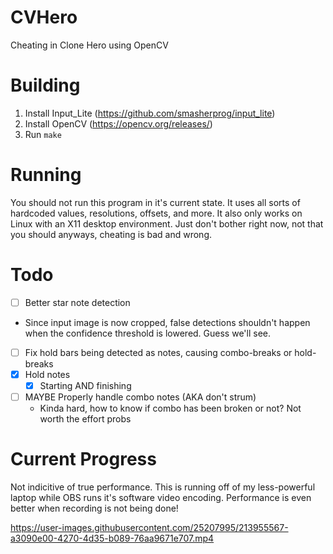 # CVHero
Cheating in Clone Hero using OpenCV

# Building

1. Install Input_Lite (https://github.com/smasherprog/input_lite)
2. Install OpenCV (https://opencv.org/releases/)
3. Run `make`

# Running

You should not run this program in it's current state. It uses all sorts of hardcoded values, resolutions, offsets, and more.
It also only works on Linux with an X11 desktop environment. Just don't bother right now, not that you should anyways, cheating is bad and wrong.

# Todo

* [ ]  Better star note detection
  * Since input image is now cropped, false detections shouldn't happen when the confidence threshold is lowered. Guess we'll see.
* [ ] Fix hold bars being detected as notes, causing combo-breaks or hold-breaks
* [x] Hold notes
  * [x] Starting AND finishing
* [ ] MAYBE Properly handle combo notes (AKA don't strum)
  * Kinda hard, how to know if combo has been broken or not? Not worth the effort probs

# Current Progress
Not indicitive of true performance. This is running off of my less-powerful laptop while OBS runs it's software video encoding. Performance is even better when recording is not being done!

https://user-images.githubusercontent.com/25207995/213955567-a3090e00-4270-4d35-b089-76aa9671e707.mp4

